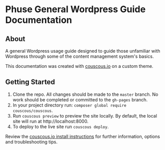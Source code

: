 # Phuse General Wordpress Guide Documentation

## About
A general Wordpress usage guide designed to guide those unfamiliar with Wordpress through some of the content management system's basics.

This documentation was created with  [couscous.io](http://couscous.io/) on a custom theme.

## Getting Started
1. Clone the repo. All changes should be made to the `master` branch. No work should be completed or committed to the `gh-pages` branch.
2. In your project directory run: `composer global require couscous/couscous`. 
3. Run `couscous preview` to preview the site locally. By default, the local site will run at http://localhost:8000.
4. To deploy to the live site run `couscous deploy`.

Review the [couscous.io install instructions](http://couscous.io/docs/getting-started.html) for further information, options and troubleshooting tips.